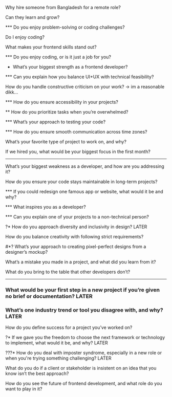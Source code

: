 Why hire someone from Bangladesh for a remote role?

Can they learn and grow?

*** Do you enjoy problem-solving or coding challenges?

Do I enjoy coding?

What makes your frontend skills stand out?

*** Do you enjoy coding, or is it just a job for you?

* What’s your biggest strength as a frontend developer?

*** Can you explain how you balance UI+UX with technical feasibility?

How do you handle constructive criticism on your work?
-> im a reasonable dikk...

*** How do you ensure accessibility in your projects?

** How do you prioritize tasks when you’re overwhelmed?

*** What’s your approach to testing your code?

*** How do you ensure smooth communication across time zones?

What’s your favorite type of project to work on, and why?

If we hired you, what would be your biggest focus in the first month?

- - - - - - - - - -

What’s your biggest weakness as a developer, and how are you addressing it?

How do you ensure your code stays maintainable in long-term projects?

*** If you could redesign one famous app or website, what would it be and why?

*** What inspires you as a developer?

*** Can you explain one of your projects to a non-technical person?

?* How do you approach diversity and inclusivity in design? LATER

How do you balance creativity with following strict requirements?

#*? What’s your approach to creating pixel-perfect designs from a designer’s mockup?

What’s a mistake you made in a project, and what did you learn from it?

What do you bring to the table that other developers don’t?


- - - - - - - - - -


### What would be your first step in a new project if you’re given no brief or documentation? LATER

### What’s one industry trend or tool you disagree with, and why? LATER

How do you define success for a project you’ve worked on?

?* If we gave you the freedom to choose the next framework or technology to implement, what would it be, and why? LATER

???* How do you deal with imposter syndrome, especially in a new role or when you're trying something challenging? LATER

What do you do if a client or stakeholder is insistent on an idea that you know isn’t the best approach?

How do you see the future of frontend development, and what role do you want to play in it?

